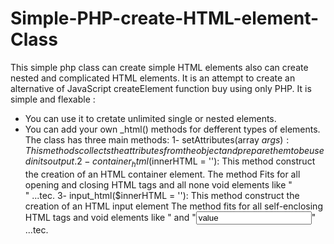 # Simple-PHP-create-HTML-element-Class
This simple php class can create simple HTML elements also can create nested and complicated HTML elements.
It is an attempt to create an alternative of JavaScript createElement function buy using only PHP.
It is simple and flexable :
- You can use it to cretate unlimited single or nested elements.
- You can add your own _html() methods for defferent types of elements.
The class has three main methods:
1- setAttributes(array $args):
  This methods collects the attributes from the object and prepare them to be used in its output.
2- container_html($innerHTML = ''):
  This method construct the creation of an HTML container element.
  The method Fits for all opening and closing HTML tags and all none void elements like "<div> </div>" ...tec.
3- input_html($innerHTML = ''):
      This method construct the creation of an HTML input element
    The method fits for all self-enclosing HTML tags and void elements like "<img src ="" alt= "" /> and "<input type="text" value="value" />" ...tec.
